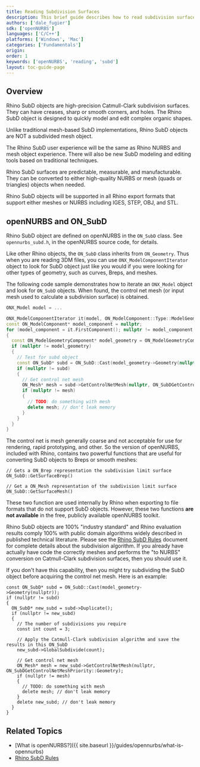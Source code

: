 ```yaml
---
title: Reading Subdivision Surfaces
description: This brief guide describes how to read subdivision surfaces using the openNURBS toolkit.
authors: ['dale_fugier']
sdk: ['openNURBS']
languages: ['C/C++']
platforms: ['Windows', 'Mac']
categories: ['Fundamentals']
origin: 
order: 1
keywords: ['openNURBS', 'reading', 'subd']
layout: toc-guide-page
---
```


## Overview

Rhino SubD objects are high-precision Catmull-Clark subdivision surfaces. They can have creases, sharp or smooth corners, and holes. The Rhino SubD object is designed to quickly model and edit complex organic shapes.

Unlike traditional mesh-based SubD implementations, Rhino SubD objects are NOT a subdivided mesh object.

The Rhino SubD user experience will be the same as Rhino NURBS and mesh object experience. There will also be new SubD modeling and editing tools based on traditional techniques. 

Rhino SubD surfaces are predictable, measurable, and manufacturable. They can be converted to either high-quality NURBS or mesh (quads or triangles) objects when needed.

Rhino SubD objects will be supported in all Rhino export formats that support either meshes or NURBS including IGES, STEP, OBJ, and STL.

## openNURBS and ON_SubD

Rhino SubD object are defined on openNURBS in the `ON_SubD` class. See `opennurbs_subd.h`, in the openNURBS source code, for details.

Like other Rhino objects, the `ON_SubD` class inherits from `ON_Geometry`. Thus when you are reading 3DM files, you can use `ONX_ModelComponentIterator` object to look for SubD object just like you would if you were looking for other types of geometry, such as curves, Breps, and meshes.

The following code sample demonstrates how to iterate an `ONX_Model` object and look for `ON_SubD` objects. When found, the control net mesh (or input mesh used to calculate a subdivision surface) is obtained.

```cpp
ONX_Model model = ...

ONX_ModelComponentIterator it(model, ON_ModelComponent::Type::ModelGeometry);
const ON_ModelComponent* model_component = nullptr;
for (model_component = it.FirstComponent(); nullptr != model_component; model_component = it.NextComponent())
{
  const ON_ModelGeometryComponent* model_geometry = ON_ModelGeometryComponent::Cast(model_component);
  if (nullptr != model_geometry)
  {
    // Test for subd object
    const ON_SubD* subd = ON_SubD::Cast(model_geometry->Geometry(nullptr));
    if (nullptr != subd)
    {
      // Get control net mesh
      ON_Mesh* mesh = subd->GetControlNetMesh(nullptr, ON_SubDGetControlNetMeshPriority::Geometry);
      if (nullptr != mesh)
      {
        // TODO: do something with mesh
        delete mesh; // don't leak memory
      }
    }
  }
}
```

The control net is mesh generally coarse and not acceptable for use for rendering, rapid prototyping, and other. So the version of openNURBS, included with Rhino, contains two powerful functions that are useful for converting SubD objects to Breps or smooth meshes:

```
// Gets a ON_Brep representation the subdivision limit surface
ON_SubD::GetSurfaceBrep()

// Get a ON_Mesh representation of the subdivision limit surface
ON_SubD::GetSurfaceMesh()
```

These two function are used internally by Rhino when exporting to file formats that do not support SubD objects. However, these two functions **are not available** in the free, publicly available openNURBS toolkit. 

Rhino SubD objects are 100% "industry standard" and Rhino evaluation results comply 100% with public domain algorithms widely described in published technical literature. Please see the [Rhino SubD Rules](https://docs.google.com/document/d/13QkEGz9SedvauQQegiZ2HXSKOiwn0INVO4FxGlfvRps) document for complete details about the subdivision algorithm. If you already have actually have code the correctly meshes and performs the "to NURBS" conversion on Catmull-Clark subdivision surfaces, then you should use it.

If you don't have this capability, then you might try subdividing the SubD object before acquiring the control net mesh.  Here is an example:

```
const ON_SubD* subd = ON_SubD::Cast(model_geometry->Geometry(nullptr));
if (nullptr != subd)
{
  ON_SubD* new_subd = subd->Duplicate();
  if (nullptr != new_subd)
  {
    // The number of subdivisions you require
    const int count = 3;
    
    // Apply the Catmull-Clark subdivision algorithm and save the results in this ON_SubD
    new_subd->GlobalSubdivide(count);
    
    // Get control net mesh
    ON_Mesh* mesh = new_subd->GetControlNetMesh(nullptr, ON_SubDGetControlNetMeshPriority::Geometry);
    if (nullptr != mesh)
    {
      // TODO: do something with mesh
      delete mesh; // don't leak memory
    }
    delete new_subd; // don't leak memory
  }
}
```


## Related Topics

- [What is openNURBS?]({{ site.baseurl }}/guides/opennurbs/what-is-opennurbs)
- [Rhino SubD Rules](https://docs.google.com/document/d/13QkEGz9SedvauQQegiZ2HXSKOiwn0INVO4FxGlfvRps)

